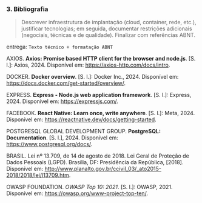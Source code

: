 ### 3. Bibliografia

> Descrever infraestrutura de implantação (cloud, container, rede, etc.), justificar tecnologias; em seguida, documentar restrições adicionais (negociais, técnicas e de qualidade). Finalizar com referências ABNT.

entrega: `Texto técnico + formatação ABNT`

AXIOS. **Axios: Promise based HTTP client for the browser and node.js**. [S. l.]: Axios, 2024. Disponível em: https://axios-http.com/docs/intro.

DOCKER. **Docker overview**. [S. l.]: Docker Inc., 2024. Disponível em: https://docs.docker.com/get-started/overview/.

EXPRESS. **Express - Node.js web application framework**. [S. l.]: Express, 2024. Disponível em: https://expressjs.com/.

FACEBOOK. **React Native: Learn once, write anywhere**. [S. l.]: Meta, 2024. Disponível em: https://reactnative.dev/docs/getting-started.

POSTGRESQL GLOBAL DEVELOPMENT GROUP. **PostgreSQL: Documentation**. [S. l.], 2024. Disponível em: https://www.postgresql.org/docs/.

BRASIL. Lei nº 13.709, de 14 de agosto de 2018. Lei Geral de Proteção de Dados Pessoais (LGPD). Brasília, DF: Presidência da República, [2018]. Disponível em: http://www.planalto.gov.br/ccivil_03/_ato2015-2018/2018/lei/l13709.htm.

OWASP FOUNDATION. _OWASP Top 10: 2021_. [S. l.]: OWASP, 2021. Disponível em: https://owasp.org/www-project-top-ten/.
